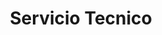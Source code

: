 ---
title: "Servicio Tecnico"
url: /guayaquil/servicio-tecnico-dr-carlos-guevara-moreno/
shop: copyshop
---